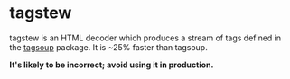 tagstew
====

tagstew is an HTML decoder which produces a stream of tags defined in the
[tagsoup](http://hackage.haskell.org/package/tagsoup-0.14.8/docs/Text-HTML-TagSoup.html) package. It is ~25% faster than tagsoup.

__It's likely to be incorrect; avoid using it in production.__